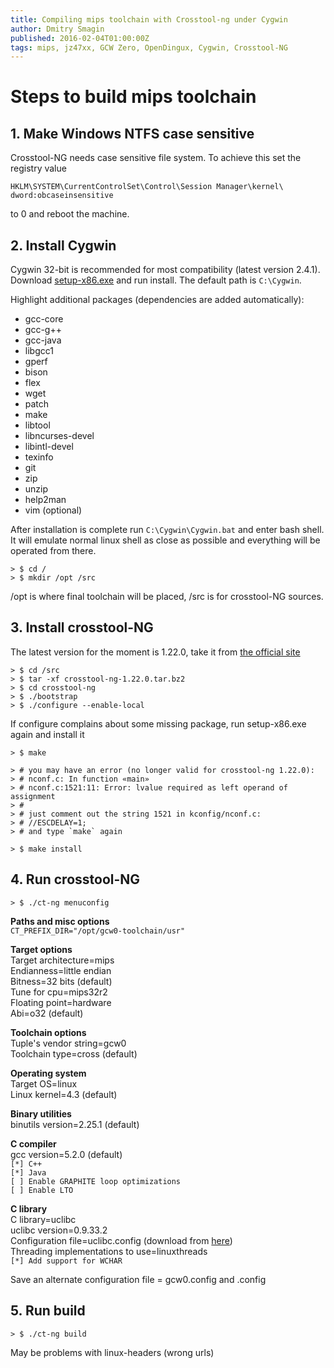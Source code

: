 ```yaml
---
title: Compiling mips toolchain with Crosstool-ng under Cygwin
author: Dmitry Smagin
published: 2016-02-04T01:00:00Z
tags: mips, jz47xx, GCW Zero, OpenDingux, Cygwin, Crosstool-NG
---
```


# Steps to build mips toolchain

## 1. Make Windows NTFS case sensitive

Crosstool-NG needs case sensitive file system. To achieve this set the registry value

```
HKLM\SYSTEM\CurrentControlSet\Control\Session Manager\kernel\ dword:obcaseinsensitive
```

to 0 and reboot the machine.


## 2. Install Cygwin

Cygwin 32-bit is recommended for most compatibility (latest version 2.4.1).
Download [setup-x86.exe](http://cygwin.com/setup-x86.exe)
and run install. The default path is `C:\Cygwin`.

Highlight additional packages (dependencies are added automatically):

* gcc-core
* gcc-g++
* gcc-java
* libgcc1
* gperf
* bison
* flex
* wget
* patch
* make
* libtool
* libncurses-devel
* libintl-devel
* texinfo
* git
* zip
* unzip
* help2man
* vim (optional)

After installation is complete run `C:\Cygwin\Cygwin.bat` and enter bash shell.
It will emulate normal linux shell as close as possible and everything will be
operated from there.

```
> $ cd /
> $ mkdir /opt /src
```

/opt is where final toolchain will be placed, /src is for crosstool-NG sources.

## 3. Install crosstool-NG

The latest version for the moment is 1.22.0, take it from
[the official site](http://crosstool-ng.org)

```
> $ cd /src
> $ tar -xf crosstool-ng-1.22.0.tar.bz2
> $ cd crosstool-ng
> $ ./bootstrap
> $ ./configure --enable-local
```

If configure complains about some missing package, run setup-x86.exe again and install it

```
> $ make

> # you may have an error (no longer valid for crosstool-ng 1.22.0):
> # nconf.c: In function «main»
> # nconf.c:1521:11: Error: lvalue required as left operand of assignment
> #
> # just comment out the string 1521 in kconfig/nconf.c:
> # //ESCDELAY=1;
> # and type `make` again

> $ make install
```

## 4. Run crosstool-NG

```
> $ ./ct-ng menuconfig
```

**Paths and misc options**<br>
`CT_PREFIX_DIR="/opt/gcw0-toolchain/usr"`

**Target options**<br>
Target architecture=mips<br>
Endianness=little endian<br>
Bitness=32 bits (default)<br>
Tune for cpu=mips32r2<br>
Floating point=hardware<br>
Abi=o32 (default)<br>

**Toolchain options**<br>
Tuple's vendor string=gcw0<br>
Toolchain type=cross (default)<br>

**Operating system**<br>
Target OS=linux<br>
Linux kernel=4.3 (default)<br>

**Binary utilities**<br>
binutils version=2.25.1 (default)<br>

**C compiler**<br>
gcc version=5.2.0 (default)<br>
`[*] C++`<br>
`[*] Java`<br>
`[ ] Enable GRAPHITE loop optimizations`<br>
`[ ] Enable LTO`<br>

**C library**<br>
C library=uclibc<br>
uclibc version=0.9.33.2<br>
Configuration file=uclibc.config (download from
[here](https://github.com/gcwnow/buildroot/raw/opendingux-2014.02/board/opendingux/gcw0/uclibc.config))<br>
Threading implementations to use=linuxthreads<br>
`[*] Add support for WCHAR`

Save an alternate configuration file
= gcw0.config and .config

## 5. Run build

```
> $ ./ct-ng build
```

May be problems with linux-headers (wrong urls)



